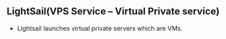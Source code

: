 ## LightSail(VPS Service – Virtual Private service)
- Lightsail launches virtual private servers which are VMs.
